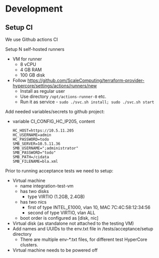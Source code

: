 # Development

## Setup CI

We use Github actions CI

Setup N self-hosted runners
- VM for runner
  - 8 vCPU
  - 4 GB RAM
  - 100 GB disk 
- Follow https://github.com/ScaleComputing/terraform-provider-hypercore/settings/actions/runners/new
  - Install as regular user
  - Use directory `/opt/actions-runner-0` etc.
  - Run it as service - `sudo ./svc.sh install; sudo ./svc.sh start`

Add needed variables/secrets to github project:
- variable CI_CONFIG_HC_IP205, content
  ```
  HC_HOST=https://10.5.11.205
  HC_USERNAME=admin
  HC_PASSWORD=todo
  SMB_SERVER=10.5.11.36
  SMB_USERNAME=";administrator"
  SMB_PASSWORD="todo"
  SMB_PATH=/cidata
  SMB_FILENAME=bla.xml
  ```

Prior to running acceptance tests we need to setup:
  - Virtual machine
    - name integration-test-vm
    - has two disks
      - type VIRTIO (1.2GB, 2.4GB)
    - has two nics
      - first of type INTEL_E1000, vlan 10, MAC 7C:4C:58:12:34:56
      - second of type VIRTIO, vlan ALL
    - boot order is configured as [disk, nic]
  - Virtual disk (as standalone not attached to the testing VM)
  - Add names and UUIDs to the env.txt file in /tests/acceptance/setup directory
    - There are multiple env-*.txt files, for different test HyperCore clusters.
  - Virtual machine needs to be powered off
